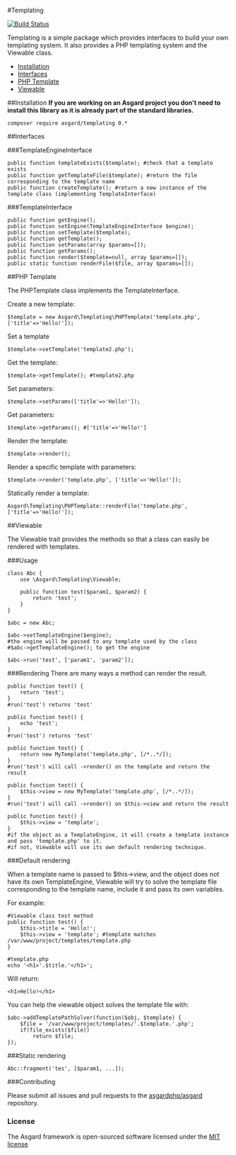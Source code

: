 #Templating

[![Build Status](https://travis-ci.org/asgardphp/templating.svg?branch=master)](https://travis-ci.org/asgardphp/templating)

Templating is a simple package which provides interfaces to build your own templating system. It also provides a PHP templating system and the Viewable class.

- [Installation](#installation)
- [Interfaces](#interfaces)
- [PHP Template](#php)
- [Viewable](#viewable)

<a name="installation"></a>
##Installation
**If you are working on an Asgard project you don't need to install this library as it is already part of the standard libraries.**

	composer require asgard/templating 0.*

<a name="interfaces"></a>
##Interfaces

###TemplateEngineInterface

	public function templateExists($template); #check that a template exists
	public function getTemplateFile($template); #return the file corresponding to the template name
	public function createTemplate(); #return a new instance of the template class (implementing TemplateInterface)

###TemplateInterface

	public function getEngine();
	public function setEngine(TemplateEngineInterface $engine);
	public function setTemplate($template);
	public function getTemplate();
	public function setParams(array $params=[]);
	public function getParams();
	public function render($template=null, array $params=[]);
	public static function renderFile($file, array $params=[]);

<a name="php"></a>
##PHP Template

The PHPTemplate class implements the TemplateInterface.

Create a new template:

	$template = new Asgard\Templating\PHPTemplate('template.php', ['title'=>'Hello!']);

Set a template

	$template->setTemplate('template2.php');

Get the template:

	$template->getTemplate(); #template2.php

Set parameters:

	$template->setParams(['title'=>'Hello!']);

Get parameters:

	$template->getParams(); #['title'=>'Hello!']

Render the template:

	$template->render();

Render a specific template with parameters:

	$template->render('template.php', ['title'=>'Hello!']);

Statically render a template:

	Asgard\Templating\PHPTemplate::renderFile('template.php', ['title'=>'Hello!']);

<a name="viewable"></a>
##Viewable

The Viewable trait provides the methods so that a class can easily be rendered with templates.

###Usage

	class Abc {
		use \Asgard\Templating\Viewable;

		public function test($param1, $param2) {
			return 'test';
		}
	}

	$abc = new Abc;

	$abc->setTemplateEngine($engine);
	#the engine will be passed to any template used by the class
	#$abc->getTemplateEngine(); to get the engine

	$abc->run('test', ['param1', 'param2']);

###Rendering
There are many ways a method can render the result.

	public function test() {
		return 'test';
	}
	#run('test') returns 'test'

	public function test() {
		echo 'test';
	}
	#run('test') returns 'test'

	public function test() {
		return new MyTemplate('template.php', [/*..*/]);
	}
	#run('test') will call ->render() on the template and return the result

	public function test() {
		$this->view = new MyTemplate('template.php', [/*..*/]);
	}
	#run('test') will call ->render() on $this->view and return the result

	public function test() {
		$this->view = 'template';
	}
	#if the object as a TemplateEngine, it will create a template instance and pass 'template.php' to it.
	#if not, Viewable will use its own default rendering technique.

###Default rendering

When a template name is passed to $this->view, and the object does not have its own TemplateEngine, Viewable will try to solve the template file corresponding to the template name, include it and pass its own variables.

For example:

	#Viewable class test method
	public function test() {
		$this->title = 'Hello!';
		$this->view = 'template'; #template matches /var/www/project/templates/template.php
	}

	#template.php
	echo '<h1>'.$title.'</h1>';

Will return:

	<h1>Hello!</h1>

You can help the viewable object solves the template file with:

	$abc->addTemplatePathSolver(function($obj, $template) {
		$file = '/var/www/project/templates/'.$template.'.php';
		if(file_exists($file))
			return $file;
	});

###Static rendering

	Abc::fragment('tes', [$param1, ...]);

###Contributing

Please submit all issues and pull requests to the [asgardphp/asgard](http://github.com/asgardphp/asgard) repository.

### License

The Asgard framework is open-sourced software licensed under the [MIT license](http://opensource.org/licenses/MIT)
